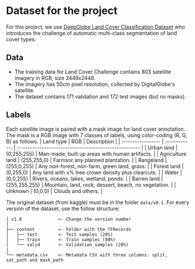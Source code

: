 # Dataset for the project
For this project, we use [DeepGlobe Land Cover Classification Dataset](https://www.kaggle.com/datasets/balraj98/deepglobe-land-cover-classification-dataset) who introduces the challenge of automatic multi-class segmentation of land cover types:

## Data
- The training data for Land Cover Challenge contains 803 satellite imagery in RGB, size 2448x2448.
- The imagery has 50cm pixel resolution, collected by DigitalGlobe's satellite.
- The dataset contains 171 validation and 172 test images (but no masks).

## Labels
Each satellite image is paired with a mask image for land cover annotation. The mask is a RGB image with 7 classes of labels, using color-coding (R, G, B) as follows.
| Land type         | RGB           | Description                                           |
| :---------------- | :-----------: | :---------------------------------------------------- |
| Urban land        | (0,255,255)   | Man-made, built up areas with human artifacts.        |
| Agriculture land  | (255,255,0)   | Farmsor any planned plantation.                       |
| Rangeland         | (255,0,255)   | Any non-forest, non-farm, green land, grass.          |
| Forest land       | (0,255,0)     | Any land with x% tree crown density plus clearcuts.   |
| Water             | (0,0,255)     | Rivers, oceans, lakes, wetland, ponds.                |
| Barren land       | (255,255,255) | Mountain, land, rock, dessert, beach, no vegetation.  |
| Unknown           | (0,0,0)       | Clouds and others.                                    |

The original dataset (from kaggle) must be in the folder `data/v0.1`. For every version of the dataset, use the follow structure:
```
│ v1.0              <- Change the version number
│
├── content         <- Folder with the TFRecords
│   ├── test        <- Test samples (20%)
│   ├── train       <- Train samples (80%)
│   └── valid       <- Validation samples (20%)
|
└── metadata.csv    <- Metadata CSV with three columns: split, sat_path and mask_path
```